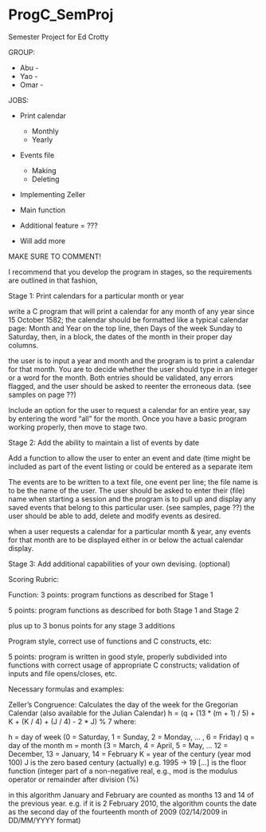 # ProgC_SemProj
Semester Project for Ed Crotty

GROUP:
  * Abu -
  * Yao -
  * Omar - 
    
JOBS:
  * Print calendar
      * Monthly
      * Yearly
        
  * Events file
      * Making
      * Deleting
        
  * Implementing Zeller

  * Main function

  * Additional feature = ???

  * Will add more 

MAKE SURE TO COMMENT!


I recommend that you develop the program in stages, so the requirements are outlined in that fashion,

Stage 1:  Print calendars for a particular month or year

 write a C program that will print a calendar for any month of any year since 15 October 1582; the calendar should be formatted like a  typical calendar page: Month and Year on the top line, then Days of the week Sunday to Saturday, then, in a block, the dates of the    month in their proper day columns.

 the user is to input a year and month and the program is to print a calendar for that month. You are to decide whether the user        should type in an integer or a word for the month. Both entries should be validated, any errors flagged, and the user should be asked  to reenter the erroneous data. (see samples on page ??)

 Include an option for the user to request a calendar for an entire year, say by entering the word “all” for the month.
 Once you have a basic program working properly, then move to stage two.
 

Stage 2:  Add the ability to maintain a list of events by date

 Add a function to allow the user to enter an event and date (time might be included as part of the event listing or could be entered   as a separate item

 The events are to be written to a text file, one event per line; the file name is to be the name of the user. The user should be       asked to enter their (file) name when starting a session and the program is to pull up and display any saved events that belong to     this particular user.  (see samples, page ??)
 the user should be able to add, delete and modify events as desired.

 when a user requests a calendar for a particular month & year, any events for that month are to be displayed either in or below the    actual calendar display.




Stage 3:  Add additional capabilities of your own devising.  (optional)
 



Scoring Rubric:

Function:
  3 points:  program functions as described for Stage 1
  
  5 points:  program functions as described for both Stage 1 and Stage 2
  
  plus up to 3 bonus points for any stage 3 additions


Program style, correct use of functions and C constructs, etc:

  5 points:  program is written in good style, properly subdivided into functions with correct usage of appropriate C constructs;        validation of inputs and file opens/closes, etc.


Necessary formulas and examples:

Zeller’s Congruence:  Calculates the day of the week for the Gregorian Calendar (also available for the Julian Calendar)
h = (q + (13 * (m + 1) / 5) + K + (K / 4) + (J / 4) - 2 * J) % 7
where: 

h = day of week (0 = Saturday, 1 = Sunday, 2 = Monday, … , 6 = Friday)
q = day of the month
m = month (3 = March, 4 = April, 5 = May, … 12 = December, 13 = January, 14 = February
K = year of the century (year mod 100)
J is the zero based century (actually) e.g. 1995 -> 19
[...] is the floor function (integer part of a non-negative real, e.g.,
mod is the modulus operator or remainder after division (%)
 

in this algorithm January and February are counted as months 13 and 14 of the previous year. e.g. if it is 2 February 2010, the algorithm counts the date as the second day of the fourteenth month of 2009 (02/14/2009 in DD/MM/YYYY format)
